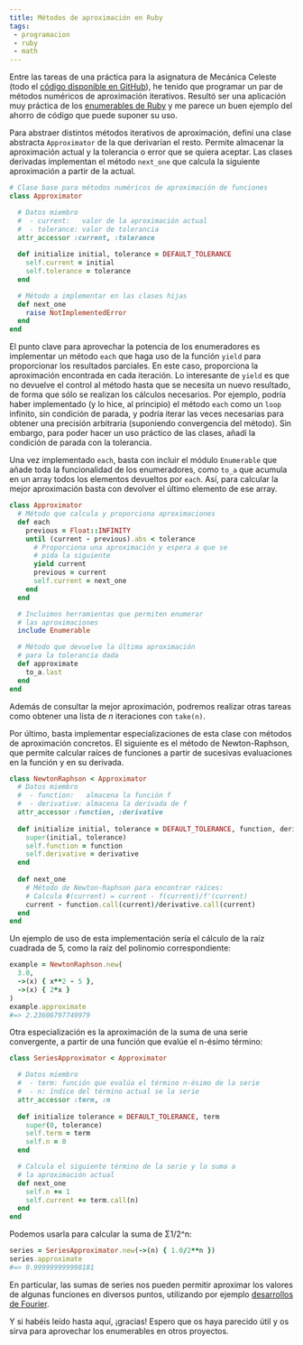 ```yaml
---
title: Métodos de aproximación en Ruby
tags:
 - programacion
 - ruby
 - math
---
```


Entre las tareas de una práctica para la asignatura de Mecánica
Celeste (todo
el
[código disponible en GitHub](https://github.com/fdavidcl/celeste)),
he tenido que programar un par de métodos numéricos de aproximación
iterativos. Resultó ser una aplicación muy práctica de los
[enumerables de Ruby](http://tux.ugr.es/libreim/blog/2015/08/24/ruby-enumerators/) y
me parece un buen ejemplo del ahorro de código que puede suponer su uso.

Para abstraer distintos métodos iterativos de aproximación, definí una
clase abstracta `Approximator` de la que derivarían el resto. Permite
almacenar la aproximación actual y la tolerancia o error que se quiera
aceptar. Las clases derivadas implementan el método `next_one` que
calcula la siguiente aproximación a partir de la actual.

~~~ ruby
# Clase base para métodos numéricos de aproximación de funciones
class Approximator

  # Datos miembro
  #  - current:   valor de la aproximación actual
  #  - tolerance: valor de tolerancia
  attr_accessor :current, :tolerance
  
  def initialize initial, tolerance = DEFAULT_TOLERANCE
    self.current = initial
    self.tolerance = tolerance
  end

  # Método a implementar en las clases hijas
  def next_one
    raise NotImplementedError
  end
end
~~~

El punto clave para aprovechar la potencia de los enumeradores es
implementar un método `each` que haga uso de la función `yield` para
proporcionar los resultados parciales. En este caso, proporciona la
aproximación encontrada en cada iteración. Lo interesante de `yield`
es que no devuelve el control al método hasta que se necesita un nuevo
resultado, de forma que sólo se realizan los cálculos necesarios. Por
ejemplo, podría haber implementado (y lo hice, al principio) el método
`each` como un `loop` infinito, sin condición de parada, y podría
iterar las veces necesarias para obtener una precisión arbitraria
(suponiendo convergencia del método). Sin embargo, para poder hacer un
uso práctico de las clases, añadí la condición de parada con la
tolerancia.

Una vez implementado `each`, basta con incluir el módulo `Enumerable`
que añade toda la funcionalidad de los enumeradores, como `to_a` que
acumula en un array todos los elementos devueltos por `each`. Así,
para calcular la mejor aproximación basta con devolver el último
elemento de ese array.

~~~ ruby
class Approximator
  # Método que calcula y proporciona aproximaciones
  def each
    previous = Float::INFINITY
    until (current - previous).abs < tolerance
      # Proporciona una aproximación y espera a que se
      # pida la siguiente
      yield current
      previous = current
      self.current = next_one
    end
  end

  # Incluimos herramientas que permiten enumerar
  # las aproximaciones
  include Enumerable

  # Método que devuelve la última aproximación
  # para la tolerancia dada
  def approximate
    to_a.last
  end
end
~~~

Además de consultar la mejor aproximación, podremos realizar otras
tareas como obtener una lista de *n* iteraciones con `take(n)`.

Por último, basta implementar especializaciones de esta clase con
métodos de aproximación concretos. El siguiente es el método de
Newton-Raphson, que permite calcular raíces de funciones a partir de
sucesivas evaluaciones en la función y en su derivada.

~~~ ruby
class NewtonRaphson < Approximator
  # Datos miembro
  #  - function:   almacena la función f
  #  - derivative: almacena la derivada de f
  attr_accessor :function, :derivative
  
  def initialize initial, tolerance = DEFAULT_TOLERANCE, function, derivative
    super(initial, tolerance)
    self.function = function
    self.derivative = derivative
  end
  
  def next_one
    # Método de Newton-Raphson para encontrar raíces:
    # Calcula Φ(current) = current - f(current)/f'(current)
    current - function.call(current)/derivative.call(current)
  end
end
~~~

Un ejemplo de uso de esta implementación sería el cálculo de la raíz
cuadrada de 5, como la raíz del polinomio correspondiente:

~~~ ruby
example = NewtonRaphson.new(
  3.0,
  ->(x) { x**2 - 5 },
  ->(x) { 2*x }
)
example.approximate
#=> 2.23606797749979
~~~

Otra especialización es la aproximación de la suma de una serie
convergente, a partir de una función que evalúe el n-ésimo término:

~~~ ruby
class SeriesApproximator < Approximator

  # Datos miembro
  #  - term: función que evalúa el término n-ésimo de la serie
  #  - n: índice del término actual se la serie
  attr_accessor :term, :n
  
  def initialize tolerance = DEFAULT_TOLERANCE, term
    super(0, tolerance)
    self.term = term
    self.n = 0
  end

  # Calcula el siguiente término de la serie y lo suma a
  # la aproximación actual
  def next_one
    self.n += 1
    self.current += term.call(n)
  end
end
~~~

Podemos usarla para calcular la suma de Σ1/2^n:

~~~ ruby
series = SeriesApproximator.new(->(n) { 1.0/2**n })
series.approximate
#=> 0.999999999998181
~~~

En particular, las sumas de series nos pueden permitir aproximar los
valores de algunas funciones en diversos puntos, utilizando
por ejemplo [desarrollos de Fourier](https://en.wikipedia.org/wiki/Fourier_series).

Y si habéis leído hasta aquí, ¡gracias! Espero que os haya parecido útil
y os sirva para aprovechar los enumerables en otros proyectos.
